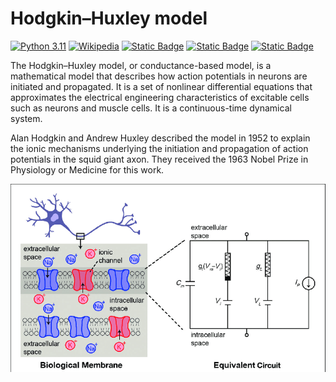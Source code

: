 # Hodgkin–Huxley model 

[![Python 3.11](https://img.shields.io/badge/python-3.11-blue.svg)](https://www.python.org/downloads/)
[![Wikipedia](https://img.shields.io/badge/Wikipedia-green.svg)](https://en.wikipedia.org/wiki/Hodgkin%E2%80%93Huxley_model)
[![Static Badge](https://img.shields.io/badge/Numpy-violet)](https://numpy.org/)
[![Static Badge](https://img.shields.io/badge/Matplolib-red)](https://matplotlib.org/stable/)
[![Static Badge](https://img.shields.io/badge/mplcyberpunk-yellow)](https://pypi.org/project/mplcyberpunk/)


The Hodgkin–Huxley model, or conductance-based model, is a mathematical model that describes how action potentials in 
neurons are initiated and propagated. It is a set of nonlinear differential equations that approximates the electrical 
engineering characteristics of excitable cells such as neurons and muscle cells. It is a continuous-time dynamical system.

Alan Hodgkin and Andrew Huxley described the model in 1952 to explain the ionic mechanisms underlying the initiation and 
propagation of action potentials in the squid giant axon.
They received the 1963 Nobel Prize in Physiology or Medicine for this work.

<center>
<img src="./img/img.png"  alt="img.png"/>
</center>
